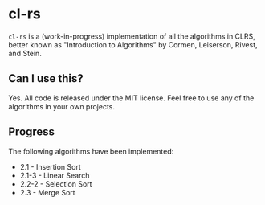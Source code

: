 # cl-rs

`cl-rs` is a (work-in-progress) implementation of all the algorithms in CLRS, better known as "Introduction to Algorithms" by Cormen, Leiserson, Rivest, and Stein.

## Can I use this?

Yes. All code is released under the MIT license. Feel free to use any of the algorithms in your own projects.

## Progress

The following algorithms have been implemented:
 * 2.1 - Insertion Sort
 * 2.1-3 - Linear Search
 * 2.2-2 - Selection Sort
 * 2.3 - Merge Sort
